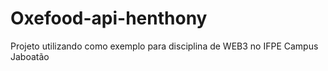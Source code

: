 # Oxefood-api-henthony
Projeto utilizando como exemplo para disciplina de WEB3 no IFPE Campus Jaboatão
